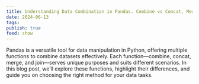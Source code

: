 ```yaml
---
title: Understanding Data Combination in Pandas. Combine vs Concat, Merge, and Join
date: 2024-06-13
tags: 
publish: true
feed: show
---
```

Pandas is a versatile tool for data manipulation in Python, offering multiple functions to combine datasets effectively. 
Each function—combine, concat, merge, and join—serves unique purposes and suits different scenarios. 
In this blog post, we’ll explore these functions, highlight their differences, and guide you on choosing the right method for your data tasks.
